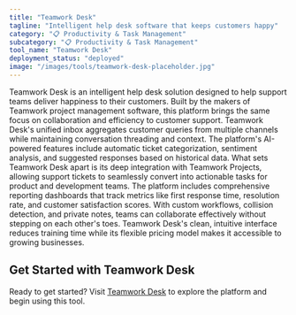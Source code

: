 ```yaml
---
title: "Teamwork Desk"
tagline: "Intelligent help desk software that keeps customers happy"
category: "📋 Productivity & Task Management"
subcategory: "📋 Productivity & Task Management"
tool_name: "Teamwork Desk"
deployment_status: "deployed"
image: "/images/tools/teamwork-desk-placeholder.jpg"
---
```

Teamwork Desk is an intelligent help desk solution designed to help support teams deliver happiness to their customers. Built by the makers of Teamwork project management software, this platform brings the same focus on collaboration and efficiency to customer support. Teamwork Desk's unified inbox aggregates customer queries from multiple channels while maintaining conversation threading and context. The platform's AI-powered features include automatic ticket categorization, sentiment analysis, and suggested responses based on historical data. What sets Teamwork Desk apart is its deep integration with Teamwork Projects, allowing support tickets to seamlessly convert into actionable tasks for product and development teams. The platform includes comprehensive reporting dashboards that track metrics like first response time, resolution rate, and customer satisfaction scores. With custom workflows, collision detection, and private notes, teams can collaborate effectively without stepping on each other's toes. Teamwork Desk's clean, intuitive interface reduces training time while its flexible pricing model makes it accessible to growing businesses.
## Get Started with Teamwork Desk

Ready to get started? Visit [Teamwork Desk](https://teamworkdesk.com) to explore the platform and begin using this tool.
